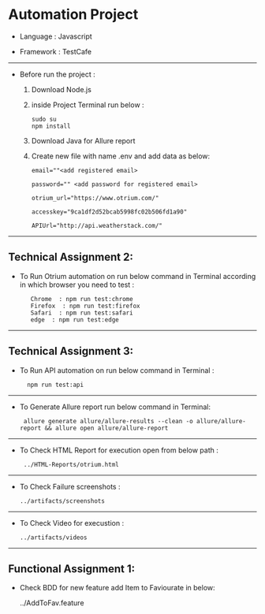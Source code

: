 # Automation Project

* Language  : Javascript 

* Framework : TestCafe

-----------------------

* Before run the project :

   1) Download Node.js 
   2) inside Project Terminal run below :
 
          sudo su
          npm install 

    3) Download Java for Allure report   
    4) Create new file with name .env and add data as below:
    
           email=""<add registered email>
   
           password="" <add password for registered email>
   
           otrium_url="https://www.otrium.com/"
   
           accesskey="9ca1df2d52bcab5998fc02b506fd1a90"
   
           APIUrl="http://api.weatherstack.com/"
          
                     
--------------------------                    
Technical Assignment 2:
------------------------
* To Run Otrium automation on run below command in Terminal according in which browser you need to test :

         Chrome  : npm run test:chrome 
         Firefox  : npm run test:firefox 
         Safari  : npm run test:safari 
         edge  : npm run test:edge 
  

--------------------------------                               
Technical Assignment 3:
------------------------
 * To Run API automation on run below command in Terminal :

         npm run test:api

------------------------------------------------
* To Generate Allure report run below command in Terminal:

       allure generate allure/allure-results --clean -o allure/allure-report && allure open allure/allure-report

------------------------------------------------
* To Check HTML Report for execution open from below path :

       ../HTML-Reports/otrium.html

------------------------------------------------

* To Check Failure screenshots :

      ../artifacts/screenshots

------------------------------------------------
* To Check Video for execustion  :

      ../artifacts/videos
      
------------------------------------------------
Functional Assignment 1:
-------------------------
* Check BDD for new feature add Item to Faviourate in below:
 
     ../AddToFav.feature
